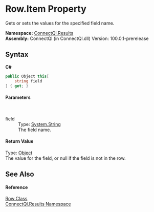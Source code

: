 # Row.Item Property 
 

Gets or sets the values for the specified field name.

**Namespace:**&nbsp;<a href="N_ConnectQl_Results">ConnectQl.Results</a><br />**Assembly:**&nbsp;ConnectQl (in ConnectQl.dll) Version: 100.0.1-prerelease

## Syntax

**C#**<br />
``` C#
public Object this[
	string field
] { get; }
```


#### Parameters
&nbsp;<dl><dt>field</dt><dd>Type: <a href="http://msdn2.microsoft.com/en-us/library/s1wwdcbf" target="_blank">System.String</a><br />The field name.</dd></dl>

#### Return Value
Type: <a href="http://msdn2.microsoft.com/en-us/library/e5kfa45b" target="_blank">Object</a><br />The value for the field, or null if the field is not in the row.

## See Also


#### Reference
<a href="T_ConnectQl_Results_Row">Row Class</a><br /><a href="N_ConnectQl_Results">ConnectQl.Results Namespace</a><br />